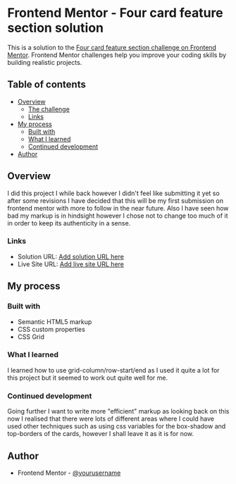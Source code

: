 # Frontend Mentor - Four card feature section solution

This is a solution to the [Four card feature section challenge on Frontend Mentor](https://www.frontendmentor.io/challenges/four-card-feature-section-weK1eFYK). Frontend Mentor challenges help you improve your coding skills by building realistic projects. 

## Table of contents

- [Overview](#overview)
  - [The challenge](#the-challenge)
  - [Links](#links)
- [My process](#my-process)
  - [Built with](#built-with)
  - [What I learned](#what-i-learned)
  - [Continued development](#continued-development)
- [Author](#author)

## Overview
I did this project I while back however I didn't feel like submitting it yet so after some revisions I have decided that this will be my first submission on frontend mentor with more to follow in the near future.
Also I have seen how bad my markup is in hindsight however I chose not to change too much of it in order to keep its authenticity in a sense.

### Links

- Solution URL: [Add solution URL here](https://your-solution-url.com)
- Live Site URL: [Add live site URL here](https://your-live-site-url.com)

## My process

### Built with
- Semantic HTML5 markup
- CSS custom properties
- CSS Grid

### What I learned
I learned how to use grid-column/row-start/end as I used it quite a lot for this project but it seemed to work out quite well for me.

### Continued development
Going further I want to write more "efficient" markup as looking back on this now I realised that there were lots of different areas where I could have used other techniques such as using css variables for the box-shadow and top-borders of the cards, however I shall leave it as it is for now.

## Author
- Frontend Mentor - [@yourusername](https://www.frontendmentor.io/profile/yourusername)


